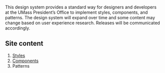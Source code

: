 This design system provides a standard way for designers and developers at the UMass President’s Office to implement styles, components, and patterns. The design system will expand over time and some content may change based on user experience research. Releases will be communicated accordingly.

## Site content
1. [Styles](/design-system/design)
2. [Components](/design-system/components) 
3. Patterns
